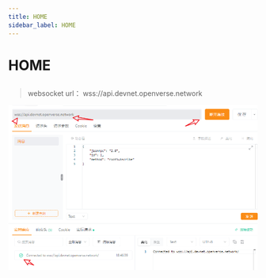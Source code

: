 ```yaml
---
title: HOME
sidebar_label: HOME
---
```

# HOME

## 

> websocket url： wss://api.devnet.openverse.network

![示例图片](../assets/images/websocket.png)